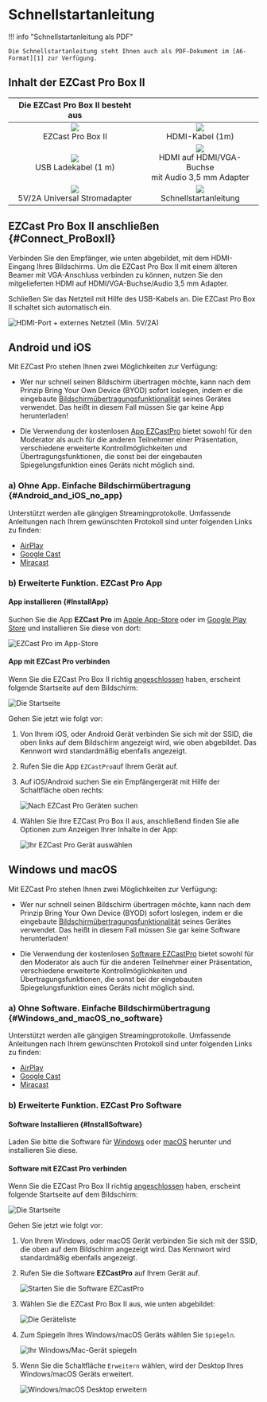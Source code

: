 # Schnellstartanleitung

!!! info "Schnellstartanleitung als PDF"
	
    Die Schnellstartanleitung steht Ihnen auch als PDF-Dokument im [A6-Format][1] zur Verfügung.

  [1]: https://download.stueber.de/doc/de/ezcastpro/schnellstartanleitungen/A6_BoxII.pdf

## Inhalt der EZCast Pro Box II

| Die EZCast Pro Box II besteht aus |   |
| :----: | :----: |
| ![](/assets/img/Contents.B10.png)<br>EZCast Pro Box II | ![](/assets/img/Contents_1M.HDMI.Cable.png) <br>HDMI-Kabel (1m) |
| ![](/assets/img/Contents_USB_Charger.png)<br>USB Ladekabel  (1 m) | ![](/assets/img/Contents.Adapter.png)<br>HDMI auf HDMI/VGA-Buchse<br>mit Audio 3,5 mm Adapter |
| ![](/assets/img/Contents.PowerSupply.png)<br>5V/2A Universal Stromadapter | ![](/assets/img/Contents.QSG.png)<br>Schnellstartanleitung |


## EZCast Pro Box II anschließen {#Connect_ProBoxII}

Verbinden Sie den Empfänger, wie unten abgebildet, mit dem HDMI-Eingang Ihres Bildschirms. Um die EZCast Pro Box II mit einem älteren Beamer mit VGA-Anschluss verbinden zu können, nutzen Sie den mitgelieferten HDMI auf HDMI/VGA-Buchse/Audio 3,5 mm Adapter.

Schließen Sie das Netzteil mit Hilfe des USB-Kabels an. Die EZCast Pro Box II schaltet sich automatisch ein. 

![HDMI-Port + externes Netzteil (Min. 5V/2A)](/assets/img/B10_setup.png)

## Android und iOS

Mit EZCast Pro stehen Ihnen zwei Möglichkeiten zur Verfügung:

* Wer nur schnell seinen Bildschirm übertragen möchte, kann nach dem Prinzip Bring Your Own Device (BYOD) sofort loslegen, indem er die eingebaute [Bildschirmübertragungsfunktionalität](#Android_and_iOS_no_app) seines Gerätes verwendet. Das heißt in diesem Fall müssen Sie gar keine App herunterladen!

* Die Verwendung der kostenlosen [App EZCastPro](#InstallApp) bietet sowohl für den Moderator als auch für die anderen Teilnehmer einer Präsentation, verschiedene erweiterte Kontrollmöglichkeiten und Übertragungsfunktionen, die sonst bei der eingebauten Spiegelungsfunktion eines Geräts nicht möglich sind.

### a) Ohne App. Einfache Bildschirmübertragung {#Android_and_iOS_no_app}

Unterstützt werden alle gängigen Streamingprotokolle. Umfassende Anleitungen nach Ihrem gewünschten Protokoll sind unter folgenden Links zu finden:

* [AirPlay](airplay.md)
* [Google Cast](googlecast.md)
* [Miracast](miracast.md)

### b) Erweiterte Funktion. EZCast Pro App 

#### App installieren {#InstallApp}

Suchen Sie die App **EZCast Pro** im [Apple App-Store](https://apps.apple.com/app/ezcast-pro/id897830705) oder im [Google Play Store](https://play.google.com/store/apps/details?id=com.actionsmicro.ezcastpro) und installieren Sie diese von dort:

![EZCast Pro im App-Store](/assets/img/EZCastProAppStore.png)

#### App mit EZCast Pro verbinden

Wenn Sie die EZCast Pro Box II richtig [angeschlossen](#Connect_ProBoxII) haben, erscheint folgende Startseite auf dem Bildschirm:

![Die Startseite](/assets/img/B10_landingpage.png)

Gehen Sie jetzt wie folgt vor:

1.  Von Ihrem iOS, oder Android Gerät verbinden Sie sich mit der SSID, die oben links auf dem Bildschirm angezeigt wird, wie oben abgebildet. Das Kennwort wird standardmäßig ebenfalls angezeigt.

2.  Rufen Sie die App `EZCastPro`auf Ihrem Gerät auf.

3.  Auf iOS/Android suchen Sie ein Empfängergerät mit Hilfe der Schaltfläche oben rechts:

    ![Nach EZCast Pro Geräten suchen](/assets/img/Device-list.png)

4.  Wählen Sie Ihre EZCast Pro Box II aus, anschließend finden Sie alle Optionen zum Anzeigen Ihrer Inhalte in der App:

    ![Ihr EZCast Pro Gerät auswählen](/assets/img/select-device.png)

## Windows und macOS

Mit EZCast Pro stehen Ihnen zwei Möglichkeiten zur Verfügung:

* Wer nur schnell seinen Bildschirm übertragen möchte, kann nach dem Prinzip Bring Your Own Device (BYOD) sofort loslegen, indem er die eingebaute [Bildschirmübertragungsfunktionalität](#Windows_and_macOS_no_software) seines Gerätes verwendet. Das heißt in diesem Fall müssen Sie gar keine Software herunterladen!

* Die Verwendung der kostenlosen [Software EZCastPro](#InstallSoftware) bietet sowohl für den Moderator als auch für die anderen Teilnehmer einer Präsentation, verschiedene erweiterte Kontrollmöglichkeiten und Übertragungsfunktionen, die sonst bei der eingebauten Spiegelungsfunktion eines Geräts nicht möglich sind.

### a) Ohne Software. Einfache Bildschirmübertragung {#Windows_and_macOS_no_software}

Unterstützt werden alle gängigen Streamingprotokolle. Umfassende Anleitungen nach Ihrem gewünschten Protokoll sind unter folgenden Links zu finden:

* [AirPlay](airplay.md)
* [Google Cast](googlecast.md)
* [Miracast](miracast.md)

### b) Erweiterte Funktion. EZCast Pro Software 

#### Software Installieren {#InstallSoftware}

Laden Sie bitte die Software für [Windows](https://ezcast-pro.com/download/ezcastpro-app/windows/) oder [macOS](https://ezcast-pro.com/download/ezcastpro-app/macos/) herunter und installieren Sie diese.

#### Software mit EZCast Pro verbinden

Wenn Sie die EZCast Pro Box II richtig [angeschlossen](#Connect_ProBoxII) haben, erscheint folgende Startseite auf dem Bildschirm:

![Die Startseite](/assets/img/B10_landingpage.png)

Gehen Sie jetzt wie folgt vor:

1.  Von Ihrem Windows, oder macOS Gerät verbinden Sie sich mit der SSID, die oben auf dem Bildschirm angezeigt wird. Das Kennwort wird standardmäßig ebenfalls angezeigt.

2.  Rufen Sie die Software **EZCastPro** auf Ihrem Gerät auf.

    ![Starten Sie die Software EZCastPro](/assets/img/EZCastPro_Start_Software.png)

3.  Wählen Sie die EZCast Pro Box II aus, wie unten abgebildet:

    ![Die Geräteliste](/assets/img/mac-windows_device-list.png)

4.  Zum Spiegeln Ihres Windows/macOS Geräts wählen Sie `Spiegeln`.

    ![Ihr Windows/Mac-Gerät spiegeln](/assets/img/mac-windows_mirror.png)

5.  Wenn Sie die Schaltfläche `Erweitern` wählen, wird der Desktop Ihres Windows/macOS Geräts erweitert.

    ![Windows/macOS Desktop erweitern](/assets/img/mac-windows_extend.png)
